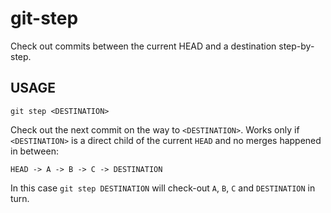 git-step
========

Check out commits between the current HEAD and a destination step-by-step.

USAGE
-----

    git step <DESTINATION>

Check out the next commit on the way to `<DESTINATION>`.
Works only if `<DESTINATION>` is a direct child of the current `HEAD`
and no merges happened in between:

    HEAD -> A -> B -> C -> DESTINATION

In this case `git step DESTINATION` will check-out `A`, `B`,
`C` and `DESTINATION` in turn.
